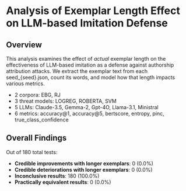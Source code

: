 # Analysis of Exemplar Length Effect on LLM-based Imitation Defense

## Overview

This analysis examines the effect of *actual* exemplar length on the effectiveness of LLM-based imitation as a defense against authorship attribution attacks. We extract the exemplar text from each seed_{seed}.json, count its words, and model how that length impacts various metrics.

- 2 corpora: EBG, RJ
- 3 threat models: LOGREG, ROBERTA, SVM
- 5 LLMs: Claude-3.5, Gemma-2, Gpt-4O, Llama-3.1, Ministral
- 6 metrics: accuracy@1, accuracy@5, bertscore, entropy, pinc, true_class_confidence

## Overall Findings

Out of 180 total tests:

- **Credible improvements with longer exemplars**: 0 (0.0%)
- **Credible deteriorations with longer exemplars**: 0 (0.0%)
- **Inconclusive results**: 180 (100.0%)
- **Practically equivalent results**: 0 (0.0%)

